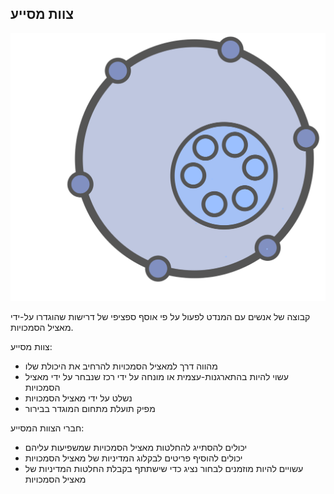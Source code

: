 ## צוות מסייע

![right,fit](img/structural-patterns/helping-team.png)

קבוצה של אנשים עם המנדט לפעול על פי אוסף ספציפי של דרישות שהוגדרו על-ידי מאציל הסמכויות.

צוות מסייע:

- מהווה דרך למאציל הסמכויות להרחיב את היכולת שלו
- עשוי להיות בהתארגנות-עצמית או מונחה על ידי רכז שנבחר על ידי מאציל הסמכויות
- נשלט על ידי מאציל הסמכויות
- מפיק תועלת מתחום המוגדר בבירור

חברי הצוות המסייע:

- יכולים להסתייג להחלטות מאציל הסמכויות שמשפיעות עליהם
- יכולים להוסיף פריטים לבקלוג המדיניות של מאציל הסמכויות
- עשויים להיות מוזמנים לבחור נציג כדי שישתתף בקבלת החלטות המדיניות של מאציל הסמכויות